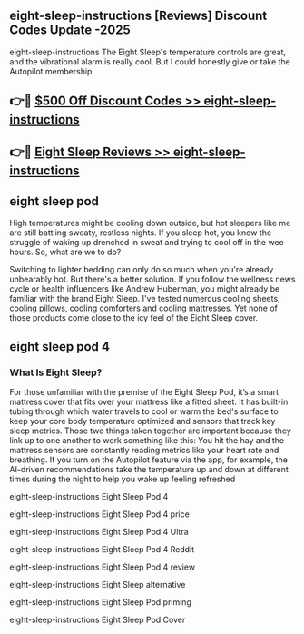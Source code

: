 ## eight-sleep-instructions [Reviews​] Discount Codes Update -2025

eight-sleep-instructions The Eight Sleep's temperature controls are great, and the vibrational alarm is really cool. But I could honestly give or take the Autopilot membership

## 👉🔴 [$500 Off Discount Codes >> eight-sleep-instructions](http://download.freeplayer.one?title=eight-sleep-instructions&ref=18-ES)

## 👉🔴 [Eight Sleep Reviews >> eight-sleep-instructions](http://download.freeplayer.one?title=eight-sleep-instructions&ref=18-ES)

## eight sleep pod

High temperatures might be cooling down outside, but hot sleepers like me are still battling sweaty, restless nights. If you sleep hot, you know the struggle of waking up drenched in sweat and trying to cool off in the wee hours. So, what are we to do?

Switching to lighter bedding can only do so much when you're already unbearably hot. But there's a better solution. If you follow the wellness news cycle or health influencers like Andrew Huberman, you might already be familiar with the brand Eight Sleep. I've tested numerous cooling sheets, cooling pillows, cooling comforters and cooling mattresses. Yet none of those products come close to the icy feel of the Eight Sleep cover.

## eight sleep pod 4

### What Is Eight Sleep?

For those unfamiliar with the premise of the Eight Sleep Pod, it’s a smart mattress cover that fits over your mattress like a fitted sheet. It has built-in tubing through which water travels to cool or warm the bed's surface to keep your core body temperature optimized and sensors that track key sleep metrics. Those two things taken together are important because they link up to one another to work something like this: You hit the hay and the mattress sensors are constantly reading metrics like your heart rate and breathing. If you turn on the Autopilot feature via the app, for example, the AI-driven recommendations take the temperature up and down at different times during the night to help you wake up feeling refreshed

eight-sleep-instructions Eight Sleep Pod 4

eight-sleep-instructions Eight Sleep Pod 4 price

eight-sleep-instructions Eight Sleep Pod 4 Ultra

eight-sleep-instructions Eight Sleep Pod 4 Reddit

eight-sleep-instructions Eight Sleep Pod 4 review

eight-sleep-instructions Eight Sleep alternative

eight-sleep-instructions Eight Sleep Pod priming

eight-sleep-instructions Eight Sleep Pod Cover
